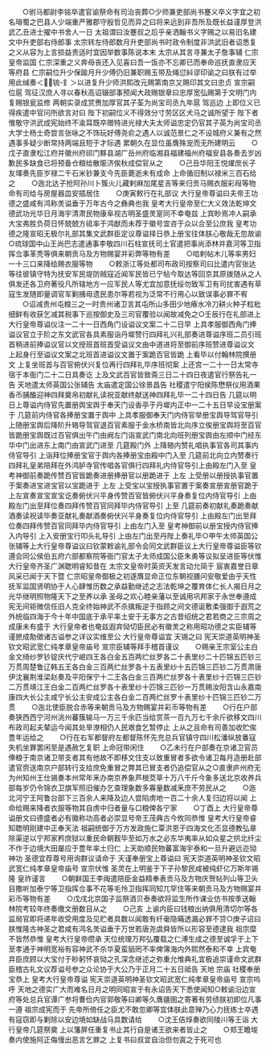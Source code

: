 <!-- { "loadSidebar": true } -->
　　○驸马都尉李铭卒遣官谕祭命有司治丧葬○少师兼吏部尚书蹇义卒义字宜之初名瑢蜀之巴县人少端重严雅郡守殷哲见而异之曰将来远到非吾所及既长益谨厚登洪武乙丑进士擢中书舍人一日  太祖谓曰汝蹇叔之后乎亲洒翰书义字赐之以易旧名建文中升吏部右侍郎事  太宗转左侍郎数月升吏部尚书时政令制度非洪武旧者诏悉复之义从容为上言损益贵适时宜因举数事陈说本末  太宗从其言寻兼太子詹事辅  仁宗皇帝监国  仁宗深重之义奔母丧还入见喜曰吾一饭亦不忘卿已而奉命巡抚直隶应天等府县  仁宗嗣位升少保踰月升少傅仍旧兼职赐玉带及绳愆紏谬印谕之曰朕有过举用此缄奏＜锍-釒＞以进复升少师洪熙改元赐第南京又赐印其文曰忠贞  宣宗嗣位扈  驾征汉庶人寻以春秋高诏辍部事预闻大政赐银章曰忠厚宽弘赐第于文明门内复赐银瓮监修  两朝实录成赏赉加厚官其子荃为尚宝司丞九年扈  驾巡边  上即位义已得疾遣中官问所欲言对曰  陛下初嗣位义不得效分寸劳区区犬马之诚所望于  陛下者惟敬守洪武成宪始终不渝耳既卒赠特进光禄大夫太师谥忠定仍官其子英为尚宝司丞大学士杨士奇尝言张咏之不饰玩好傅尧俞之遇人以诚范景仁之不设城府义兼有之然遇事多疑少断常持两端且短于才际遇  累朝久在显位虽膺殊宠而无所建明云
　　○戊子直隶松江府并徽州府祁门黟县湖广岳州府临湘县福建福州府福安县各奏去岁凶歉民多缺食已将预备仓粮给散赈济俟秋成偿官从之
　　○己丑华阳王悦燿庶长子友堚奏先臣岁禄二千石米钞兼支今先臣薨逝未有成命  上命循旧制以禄米三百石给之
　　○迤北达子抢阿孙川卜簇火儿藏剌麻加尾星吉等来归贡马赐衣服彩叚等物命有司给与房屋器皿安插居住
　　○庚寅敕行在礼部议  大行皇帝尊谥曰夫帝王功德之盛咸有鸿称羙谥垂于万年古今之彝典也我  皇考大行皇帝至仁大义效法乾坤文德武功光华日月海宇清肃民物康阜视古明圣盛羙寔同不幸奄兹  上宾眇焉冲人嗣承大宝弗胜负荷日怀兢兢方祗率于鸿猷而未荐于徽号宜咨于众以合至公庶我  皇考功德之隆宣昭无极尔礼部其集文武群臣定议尊谥择日恭上册宝往体朕心敬哉无忽故谕○琉球国中山王尚巴志遣通事李敬四川石柱宣抚司土官遣把事尚添林并嘉河等卫指挥佥事革秃等俱来朝贡马及方物赐宴并彩弊等物有差
　　○哈剌帖木儿等率男妇一十三口来降给赐衣服等物
　　○敕浙江等处都司布政司按察司曰比遣内官张达等往彼镇守特为抚安军民堤防贼寇近闻军民皆已宁帖今取达等回京其原拨随从之人俱发还各卫府著役凡所辖地方一应军民人等尤宜加意抚绥勿致军卫有司扰害遇有草寇生发随即量调官军剿捕毋遗民患尔等若视为泛常不行用心以致误事必罪不宥
　　○诏减贵州屯粮三之一时贵州诸卫言其屯所山多田少地瘠水冷刀耕火种子粒枇细鲜有收获乞减其税事下巡按御史及三司官覆验以闻故减免之○壬辰行在礼部进上  大行皇帝尊谥仪注一二十一日西角门设谥议文案二十二日早  上具孝服御西角门捧谥议官立于阶之东文武官各具素服诣丹墀赞行四拜礼兴礼部奏进尊谥序班二员引班首稍进前捧谥议官以文授班首班首受谥议文由中道进将至御前序班赞进尊谥议文  上起身行至谥议文案之北班首进谥议文置于案跪百官皆跪  上看毕以付翰林院撰册文  上复坐班首与百官俯伏兴复位再行四拜礼毕序班彻案  上还宫一二十一日太常寺宿于本衙门二十二日具奏讫  上及文武百官皆致斋三日二十四日夜遣官行祭告礼一告  天地遣太师英国公张辅告  太庙遣定国公徐景昌告  社稷遣宁阳侯陈懋祭仪用酒果香币脯醢迎神四拜奠帛初献礼读祝亚献终献送神四拜礼毕一二十四日告  几筵以明日上尊谥内侍官先置册舆宝舆于奉天门设香亭于丹墀内正中一二十五日早设宝册案于  几筵前内侍官各捧册宝置于舆中  上具孝服御奉天门内侍官举册宝舆导驾官导引  上随册宝舆后降阶升辂导驾官退百官素服于金水桥南皆北向序立俟册宝舆将至百官皆跪册宝舆既过百官俱出午门由阙左门诣宣武门南北向班列册宝舆由左顺中门经东华中门出进东上南门由宣武门进至  几筵殿门外  上降辂内赞礼唱执事官各司其事内侍官导引  上诣拜位捧册宝官于舆内各捧册宝由殿中门入至  几筵前北向立内赞奏行四拜礼皇弟陪拜在外鸿胪寺官传唱各官俱行四拜礼内侍官导引上由殿左门入至  皇考神御前奏跪传赞百官皆跪奏进册捧册官以册跪进于  上左  上受册以册授执事官置于案奏进宝进宝官以宝跪进于  上左  上受宝以宝授执事官置于案奏宣册宣册官跪于  上左宣奏宣宝宣宝讫奏俯伏兴平身传赞百官皆俯伏兴平身奏复位内侍官导引  上由殿左门出至拜位奏四拜传赞百官同拜毕内侍官导引  上至  几筵前奏初献礼奏跪奏献酒奏读祝读毕奏亚献礼奏献酒奏俯伏兴平身奏复位内侍官导引  上由殿左门出至拜位奏四拜传赞百官同拜毕内侍官导引  上由左门入至  皇考神御前以册宝授内侍官捧入内导引  上入安册宝行叩头礼导引  上由左门出至丹陛上奏礼毕○甲午太师英国公张辅等上大行皇帝尊谥议曰钦蒙敕谕礼部令会同文武群臣议上大行皇帝尊谥臣等钦遵会同公侯伯五府六部都察院等衙门官太子太师成国公臣朱勇等议拟呈进臣等伏惟  大行皇帝齐圣广渊聦明睿知昔在  太宗文皇帝时英资天发言动允简于  宸衷嘉誉日章风采已闻于天下暨  仁宗昭皇帝御极之初遂膺显命正位东朝视膳问安敬爱由乎天性抚军监国贤明协于人心肆惟历数之承益勤继述之志法乾坤之覆育体仁长人揭日月之光华继明照物隆天下之至养以承  圣母之欢心睦亲藩以至诚用巩邦家于永世奉遵成宪无间钜微信任旧人克全终始神武不杀擒叛逆于指顾之间文德诞敷柔强御于遐荒之外统临四海于今十年中国底于承平率土安于无事方之古昔绍统之君若商之三宗周之成康未有盛于  大行皇帝者也奄兹遐弃恸切臣民必有徽羙之称用昭功德之实臣辅等谨摭成勣徵诸古谥参之详议实维至公  大行皇帝尊谥宜  天锡之曰  宪天崇道英明神圣钦文昭武宽仁纯孝章皇帝庙号  宣宗臣辅等拜手稽首谨议
　　○赐亲王宗室公主白金文绮纱罗钞锭庆代宁岷四王各白金五百两纻丝罗各二十表里纱二十匹锦五匹钞三万贯周楚鲁辽韩五王各白金三百两纻丝罗各十五表里纱十五匹锦三匹钞二万贯肃唐伊沈襄荆淮梁赵奏及平阳保宁十二王各白金三百两纻丝罗各十表里纱十匹锦三匹钞二万贯靖江王白金二百两纻丝罗各十表里纱十匹锦三匹钞一万贯赐汝阳含山永嘉南康四大长公主咸宁长公主安成公主各白金二百两纻丝罗十表里纱十匹锦三匹钞二万贯
　　○迤北使臣脱合赤等来朝贡马及方物赐宴并彩币等物有差
　　○行在户部奏狭西西宁河州洮州蕃簇输马一万三千余匹当给赏茶一百九万七千余斤欲移文四川布政司起夫辇运今闻其处旱潦相仍人民艰食乞暂停止  上从之且命有司善加收贮俟豊年运给之
　　○行在右军都督府左都督陈怀先充总兵官镇守四川松潘纵放番寇失机坐罪罢闲至是遇赦乞复职  上命冠带闲住
　　○乙未行在户部奏在京诸卫官员俸粮于南京诸卫带支者其有他故不即移文住支以致重冒者多欲令诸卫每月造册赴部遣官赍送南京户部转行支给庶免重冒之弊其已冒支者仍追偿官从之○直隶庐州府无为州知州王仕锡奏本州常年釆办南京养象芦根茭草十万八千斤今象多送北京收养兵部每岁仍令锦衣卫旗军照旧催办乞查理象数多寡量数减釆庶不劳民从之
　　○迤北河宁王阿鲁台部下三百余人来降及边人尝陷虏地一百二十余人复归边将以闻  上命给赐来降者衣服等物其自虏中归者量与口粮俾各宁家
　　○丁酉上  大行皇帝尊谥册文曰德盛者必有徽称功高者必崇显号帝王茂典古今攸同恭惟  皇考大行皇帝睿知聦明刚建中正奉天法  祖嗣统御于万方发政施仁覃洪恩于四海文化丕显德教弘章除渠逆以宁邦家矜庶狱以重民命朝觐毕至如万水之必东华夷率从如众星之拱北纤尘不作于边境大田屡应于豊年率土归仁  上天助顺民物蕃富海宇泰和一旦升避远迩恸神功  圣德宜荐尊号用询群议请命于  天谨奉册宝上尊谥曰  宪天崇道英明神圣钦文昭武宽仁纯孝章皇帝庙号  宣宗伏惟  圣灵在上明鉴于下子孙黎民咸被纯虾亿万斯年锡隆  皇祚谨言
　　○朝鲜国王李祹遣陪臣金益精奉表贡马及方物庆贺帖列山等卫头目撒听加泰宁等卫指挥佥事不花等毛怜卫指挥同知兀罕住等来朝贡马及方物赐宴并彩币等物有差
　　○戊戌北京国子监祭酒贝泰奏欲将监生所作课业仿书按季送翰林院考较年终奏缴文册数目从之
　　○己亥  上谕内臣曰钱粮出纳俱用清切尔等各监局官即将递年收受用度及见贮者具数以闻敢有纤毫隐暪透漏必罪不贷○庚子诏曰朕惟隆古神圣之君咸有鸿名羙谥垂于万世若唐尧虞舜皆所以形容至德逮我  祖宗糜不皆然恭惟  皇考大行皇帝缵承  天位统理万邦弘覆载之仁溥生成之德至诚孚于上下至孝通于神明宽裕有容神武不杀华夏蛮貊罔不率俾簿海内外熙然泰和不幸  上宾奄弃臣庶顾以大宝付于眇躬怀哀恸之孔深念继述之弥重允惟典礼宜极追崇谨命文武群臣稽古礼文议荐谥号参之众论协于大公乃于正月二十五日祗告  天地  宗庙  社稷奉册宝恭上  皇考大行皇帝尊谥  宪天崇道英明神圣钦文昭武宽仁纯孝章皇帝庙号  宣宗呜呼  天地之德实广大而难名日月之明同昭宣于有永诏告天下悉使闻知○敕谕沿边宣府等处总兵官谭广参将曹俭内官郭敬等曰卿等久膺疆圉之寄著有劳绩朕初即位凡事一遵  祖宗成宪而于  先帝所倚任之臣尤不敢忽卿等宜体朕此意殚乃心力抚练士卒遇有寇窃即与剿除以安边境如缺战马具数请给
　　○沈王佶焞奏欲同陵川等王诣  大行皇帝几筵祭奠  上以籓屏任重复书止其行自是诸王欲来者皆止之
　　○郑王瞻埈奏内使施阿正侮慢出恶言乞罪之  上复书曰叔宜自治但勿寘之于死可也
